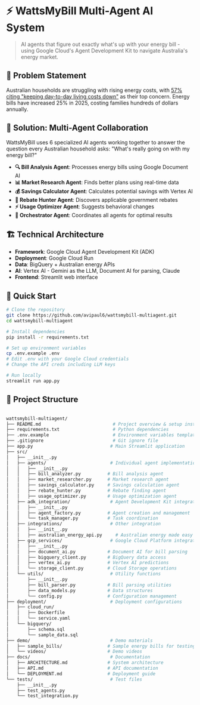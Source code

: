 # ⚡ WattsMyBill Multi-Agent AI System

> AI agents that figure out exactly what's up with your energy bill - using Google Cloud's Agent Development Kit to navigate Australia's energy market.

## 🎯 Problem Statement
Australian households are struggling with rising energy costs, with [57% citing "keeping day-to-day living costs down"](https://www.roymorgan.com/findings/9797-most-important-issues-facing-australia-january-2025) as their top concern. Energy bills have increased 25% in 2025, costing families hundreds of dollars annually. 

## 🤖 Solution: Multi-Agent Collaboration
WattsMyBill uses 6 specialized AI agents working together to answer the question every Australian household asks: "What's really going on with my energy bill?"

- **🔍 Bill Analysis Agent**: Processes energy bills using Google Document AI
- **📊 Market Research Agent**: Finds better plans using real-time data
- **💰 Savings Calculator Agent**: Calculates potential savings with Vertex AI
- **🎯 Rebate Hunter Agent**: Discovers applicable government rebates
- **⚡ Usage Optimizer Agent**: Suggests behavioral changes
- **🎯 Orchestrator Agent**: Coordinates all agents for optimal results

## 🏗️ Technical Architecture
- **Framework**: Google Cloud Agent Development Kit (ADK)
- **Deployment**: Google Cloud Run
- **Data**: BigQuery + Australian energy APIs
- **AI**: Vertex AI - Gemini as the LLM, Document AI for parsing, Claude 
- **Frontend**: Streamlit web interface

## 🚀 Quick Start
```bash
# Clone the repository
git clone https://github.com/avipaul6/wattsmybill-multiagent.git
cd wattsmybill-multiagent

# Install dependencies
pip install -r requirements.txt

# Set up environment variables
cp .env.example .env
# Edit .env with your Google Cloud credentials
# Change the API creds including LLM keys 

# Run locally
streamlit run app.py
```

## 🚀 Project Structure
```bash

wattsmybill-multiagent/
├── README.md                           # Project overview & setup instructions
├── requirements.txt                    # Python dependencies
├── .env.example                        # Environment variables template
├── .gitignore                          # Git ignore file
├── app.py                             # Main Streamlit application
├── src/
│   ├── __init__.py
│   ├── agents/                        # Individual agent implementations
│   │   ├── __init__.py
│   │   ├── bill_analyzer.py          # Bill analysis agent
│   │   ├── market_researcher.py      # Market research agent
│   │   ├── savings_calculator.py     # Savings calculation agent
│   │   ├── rebate_hunter.py          # Rebate finding agent
│   │   ├── usage_optimizer.py        # Usage optimization agent
│   ├── adk_integration/               # Agent Development Kit integration
│   │   ├── __init__.py
│   │   ├── agent_factory.py          # Agent creation and management
│   │   └── task_manager.py           # Task coordination
│   ├── integrations/                  # Other integration
│   │   ├── __init__.py
│   │   ├── australian_energy_api.py     # Australian energy made easy gov API
│   ├── gcp_services/                  # Google Cloud Platform integrations
│   │   ├── __init__.py
│   │   ├── document_ai.py            # Document AI for bill parsing
│   │   ├── bigquery_client.py        # BigQuery data access
│   │   ├── vertex_ai.py              # Vertex AI predictions
│   │   └── storage_client.py         # Cloud Storage operations
│   └── utils/                         # Utility functions
│       ├── __init__.py
│       ├── bill_parser.py            # Bill parsing utilities
│       ├── data_models.py            # Data structures
│       └── config.py                 # Configuration management
├── deployment/                        # Deployment configurations
│   ├── cloud_run/
│   │   ├── Dockerfile
│   │   └── service.yaml
│   └── bigquery/
│       ├── schema.sql
│       └── sample_data.sql
├── demo/                              # Demo materials
│   ├── sample_bills/                 # Sample energy bills for testing
│   └── videos/                       # Demo videos
├── docs/                              # Documentation
│   ├── ARCHITECTURE.md               # System architecture
│   ├── API.md                        # API documentation
│   └── DEPLOYMENT.md                 # Deployment guide
└── tests/                             # Test files
    ├── __init__.py
    ├── test_agents.py
    └── test_integration.py

```